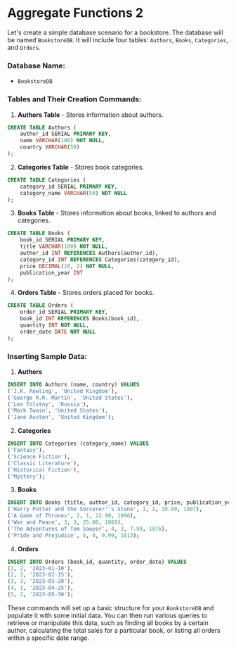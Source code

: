 # Aggregate Functions 2

Let's create a simple database scenario for a bookstore. The database will be named `BookstoreDB`. It will include four tables: `Authors`, `Books`, `Categories`, and `Orders`.

### Database Name:
- `BookstoreDB`

### Tables and Their Creation Commands:

1. **Authors Table** - Stores information about authors.

```sql
CREATE TABLE Authors (
    author_id SERIAL PRIMARY KEY,
    name VARCHAR(100) NOT NULL,
    country VARCHAR(50)
);
```

2. **Categories Table** - Stores book categories.

```sql
CREATE TABLE Categories (
    category_id SERIAL PRIMARY KEY,
    category_name VARCHAR(50) NOT NULL
);
```

3. **Books Table** - Stores information about books, linked to authors and categories.

```sql
CREATE TABLE Books (
    book_id SERIAL PRIMARY KEY,
    title VARCHAR(100) NOT NULL,
    author_id INT REFERENCES Authors(author_id),
    category_id INT REFERENCES Categories(category_id),
    price DECIMAL(10, 2) NOT NULL,
    publication_year INT
);
```

4. **Orders Table** - Stores orders placed for books.

```sql
CREATE TABLE Orders (
    order_id SERIAL PRIMARY KEY,
    book_id INT REFERENCES Books(book_id),
    quantity INT NOT NULL,
    order_date DATE NOT NULL
);
```

### Inserting Sample Data:

1. **Authors**

```sql
INSERT INTO Authors (name, country) VALUES
('J.K. Rowling', 'United Kingdom'),
('George R.R. Martin', 'United States'),
('Leo Tolstoy', 'Russia'),
('Mark Twain', 'United States'),
('Jane Austen', 'United Kingdom');
```

2. **Categories**

```sql
INSERT INTO Categories (category_name) VALUES
('Fantasy'),
('Science Fiction'),
('Classic Literature'),
('Historical Fiction'),
('Mystery');
```

3. **Books**

```sql
INSERT INTO Books (title, author_id, category_id, price, publication_year) VALUES
('Harry Potter and the Sorcerer''s Stone', 1, 1, 19.99, 1997),
('A Game of Thrones', 2, 1, 22.90, 1996),
('War and Peace', 3, 3, 25.00, 1869),
('The Adventures of Tom Sawyer', 4, 3, 7.99, 1876),
('Pride and Prejudice', 5, 4, 9.99, 1813);
```

4. **Orders**

```sql
INSERT INTO Orders (book_id, quantity, order_date) VALUES
(1, 2, '2023-01-10'),
(2, 1, '2023-02-15'),
(3, 3, '2023-03-20'),
(4, 1, '2023-04-25'),
(5, 2, '2023-05-30');
```

These commands will set up a basic structure for your `BookstoreDB` and populate it with some initial data. You can then run various queries to retrieve or manipulate this data, such as finding all books by a certain author, calculating the total sales for a particular book, or listing all orders within a specific date range.
